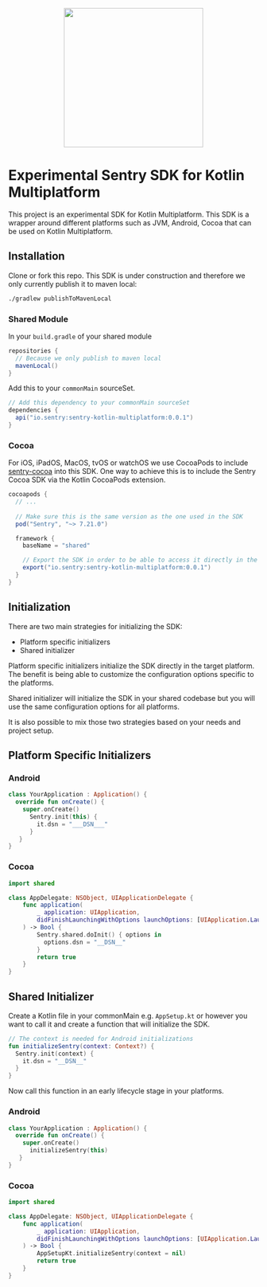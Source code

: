 <p align="center">
    <a href="https://sentry.io" target="_blank" align="center">
        <img src="https://sentry-brand.storage.googleapis.com/sentry-logo-black.png" width="280">
    </a>
<br/>
    <h1>Experimental Sentry SDK for Kotlin Multiplatform</h1>
</p>

This project is an experimental SDK for Kotlin Multiplatform.
This SDK is a wrapper around different platforms such as JVM, Android, Cocoa that can be used on Kotlin Multiplatform.

## Installation

Clone or fork this repo. This SDK is under construction and therefore we only currently publish it to maven local:

```sh
./gradlew publishToMavenLocal
```

### Shared Module
In your `build.gradle` of your shared module

```gradle
repositories {
  // Because we only publish to maven local
  mavenLocal()
}
```

Add this to your `commonMain` sourceSet.

```gradle
// Add this dependency to your commonMain sourceSet
dependencies {
  api("io.sentry:sentry-kotlin-multiplatform:0.0.1")
}

```

### Cocoa

For iOS, iPadOS, MacOS, tvOS or watchOS we use CocoaPods to include [sentry-cocoa](https://github.com/getsentry/sentry-cocoa) into this SDK.
One way to achieve this is to include the Sentry Cocoa SDK via the Kotlin CocoaPods extension.

```gradle
cocoapods {
  // ...
  
  // Make sure this is the same version as the one used in the SDK
  pod("Sentry", "~> 7.21.0")

  framework {
    baseName = "shared"

    // Export the SDK in order to be able to access it directly in the iOS project
    export("io.sentry:sentry-kotlin-multiplatform:0.0.1")
  }
}
```

## Initialization

There are two main strategies for initializing the SDK:
  - Platform specific initializers
  - Shared initializer

Platform specific initializers initialize the SDK directly in the target platform. The benefit is being able to customize the configuration options specific to the platforms.

Shared initializer will initialize the SDK in your shared codebase but you will use the same configuration options for all platforms. 

It is also possible to mix those two strategies based on your needs and project setup.

## Platform Specific Initializers
### Android

```Kotlin
class YourApplication : Application() {
  override fun onCreate() {
    super.onCreate()
      Sentry.init(this) {
        it.dsn = "___DSN___"
      }
   }
}
```

### Cocoa
```Swift
import shared

class AppDelegate: NSObject, UIApplicationDelegate {
    func application(
        _ application: UIApplication,
        didFinishLaunchingWithOptions launchOptions: [UIApplication.LaunchOptionsKey : Any]? = nil
    ) -> Bool {
        Sentry.shared.doInit() { options in
          options.dsn = "__DSN__"
        }
        return true        
    }
}
```

## Shared Initializer

Create a Kotlin file in your commonMain e.g. `AppSetup.kt` or however you want to call it and create a function that will initialize the SDK.

```Kotlin
// The context is needed for Android initializations
fun initializeSentry(context: Context?) {
  Sentry.init(context) {
    it.dsn = "__DSN__"
  }
}
```

Now call this function in an early lifecycle stage in your platforms.

### Android
```Kotlin
class YourApplication : Application() {
  override fun onCreate() {
    super.onCreate()
      initializeSentry(this)
   }
}
```

### Cocoa

```Swift
import shared

class AppDelegate: NSObject, UIApplicationDelegate {
    func application(
        _ application: UIApplication,
        didFinishLaunchingWithOptions launchOptions: [UIApplication.LaunchOptionsKey : Any]? = nil
    ) -> Bool {
        AppSetupKt.initializeSentry(context = nil)
        return true        
    }
}
```